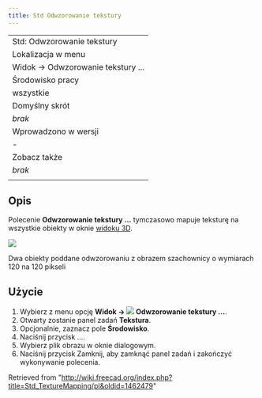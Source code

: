 ```yaml
---
title: Std Odwzorowanie tekstury
---
```

|  |
| --- |
| Std: Odwzorowanie tekstury |
| Lokalizacja w menu |
| Widok → Odwzorowanie tekstury ... |
| Środowisko pracy |
| wszystkie |
| Domyślny skrót |
| *brak* |
| Wprowadzono w wersji |
| - |
| Zobacz także |
| *brak* |
|  |

## Opis

Polecenie **Odwzorowanie tekstury ...** tymczasowo mapuje teksturę na wszystkie obiekty w oknie [widoku 3D](/3D_view/pl "3D view/pl").

![](/images/Std_TextureMapping_example.png)

Dwa obiekty poddane odwzorowaniu z obrazem szachownicy o wymiarach 120 na 120 pikseli

## Użycie

1. Wybierz z menu opcję **Widok → ![](/images/Std_TextureMapping.svg) Odwzorowanie tekstury ...**.
2. Otwarty zostanie panel zadań **Tekstura**.
3. Opcjonalnie, zaznacz pole **Środowisko**.
4. Naciśnij przycisk ....
5. Wybierz plik obrazu w oknie dialogowym.
6. Naciśnij przycisk Zamknij, aby zamknąć panel zadań i zakończyć wykonywanie polecenia.

Retrieved from "<http://wiki.freecad.org/index.php?title=Std_TextureMapping/pl&oldid=1462479>"